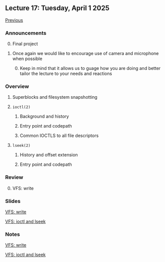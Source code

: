 ## Lecture 17: Tuesday, April 1 2025

[Previous](/lectures/L16.md)

### Announcements

0. Final project

0. Once again we would like to encourage use of camera and microphone when possible

    0. Keep in mind that it allows us to guage how you are doing and better tailor the lecture to your needs and reactions

### Overview

1. Superblocks and filesystem snapshotting

1. `ioctl(2)`

    1. Background and history

    1. Entry point and codepath

    1. Common IOCTLS to all file descriptors

1. `lseek(2)`

    1. History and offset extension

    1. Entry point and codepath


### Review

0. VFS: write

### Slides

[VFS: write](/slides/write.html)

[VFS: ioctl and lseek](/slides/ioctl_lseek.html)

### Notes

[VFS: write](/slides/write.md)

[VFS: ioctl and lseek](/slides/ioctl_lseek.md)
